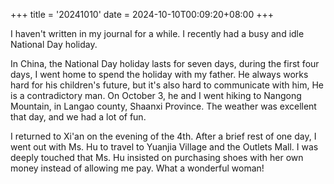 +++
title = '20241010'
date = 2024-10-10T00:09:20+08:00
+++

I haven't written in my journal for a while. I recently had a busy and idle National Day holiday.

In China, the National Day holiday lasts for seven days, during the first four days, I went home to spend the holiday with my father. He always works hard for his children's future, but it's also hard to communicate with him, He is a contradictory man. On October 3, he and I went hiking to Nangong Mountain, in Langao county, Shaanxi Province. The weather was excellent that day, and we had a lot of fun.

I returned to Xi'an on the evening of the 4th. After a brief rest of one day, I went out with Ms. Hu to travel to Yuanjia Village and the Outlets Mall. I was deeply touched that Ms. Hu insisted on purchasing shoes with her own money instead of allowing me pay. What a wonderful woman!